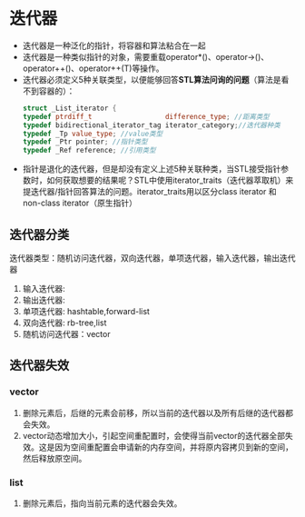 # 迭代器

- 迭代器是一种泛化的指针，将容器和算法粘合在一起
- 迭代器是一种类似指针的对象，需要重载operator*()、operator->()、operator++()、operator++(T)等操作。
- 迭代器必须定义5种关联类型，以便能够回答**STL算法问询的问题**（算法是看不到容器的）：
  ```c++
  struct _List_iterator {
  typedef ptrdiff_t                  difference_type; //距离类型
  typedef bidirectional_iterator_tag iterator_category;//迭代器种类
  typedef _Tp value_type; //value类型
  typedef _Ptr pointer; //指针类型
  typedef _Ref reference; //引用类型
  ```
- 指针是退化的迭代器，但是却没有定义上述5种关联种类，当STL接受指针参数时，如何获取想要的结果呢？STL中使用iterator_traits（迭代器萃取机）来提迭代器/指针回答算法的问题。iterator_traits用以区分class iterator 和 non-class iterator（原生指针）

## 迭代器分类
迭代器类型：随机访问迭代器，双向迭代器，单项迭代器，输入迭代器，输出迭代器
1. 输入迭代器: 
2. 输出迭代器: 
3. 单项迭代器: hashtable,forward-list
4. 双向迭代器: rb-tree,list
5. 随机访问迭代器：vector

## 迭代器失效

### vector
1. 删除元素后，后继的元素会前移，所以当前的迭代器以及所有后继的迭代器都会失效。
2. vector动态增加大小，引起空间重配置时，会使得当前vector的迭代器全部失效。这是因为空间重配置会申请新的内存空间，并将原内容拷贝到新的空间，然后释放原空间。

### list
1. 删除元素后，指向当前元素的迭代器会失效。

